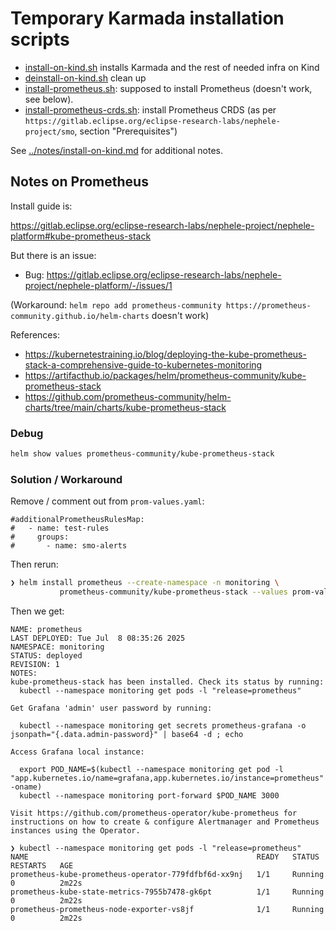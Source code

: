 # Temporary Karmada installation scripts

- [install-on-kind.sh](install-on-kind.sh) installs Karmada and the rest of needed infra on Kind
- [deinstall-on-kind.sh](deinstall-on-kind.sh) clean up
- [install-prometheus.sh](install-prometheus.sh): supposed to install Prometheus (doesn't work, see below).
- [install-prometheus-crds.sh](install-prometheus-crds.sh): install Prometheus CRDS (as per `https://gitlab.eclipse.org/eclipse-research-labs/nephele-project/smo`, section "Prerequisites")

See [../notes/install-on-kind.md](../notes/install-on-kind.md) for additional notes.


## Notes on Prometheus

Install guide is:

<https://gitlab.eclipse.org/eclipse-research-labs/nephele-project/nephele-platform#kube-prometheus-stack>

But there is an issue:

- Bug: https://gitlab.eclipse.org/eclipse-research-labs/nephele-project/nephele-platform/-/issues/1

(Workaround: `helm repo add prometheus-community https://prometheus-community.github.io/helm-charts` doesn't work)

References:

- https://kubernetestraining.io/blog/deploying-the-kube-prometheus-stack-a-comprehensive-guide-to-kubernetes-monitoring
- https://artifacthub.io/packages/helm/prometheus-community/kube-prometheus-stack
- https://github.com/prometheus-community/helm-charts/tree/main/charts/kube-prometheus-stack

### Debug

```bash
helm show values prometheus-community/kube-prometheus-stack
```

### Solution / Workaround

Remove / comment out from `prom-values.yaml`:

```text
#additionalPrometheusRulesMap:
#   - name: test-rules
#     groups:
#       - name: smo-alerts
```

Then rerun:

```bash
❯ helm install prometheus --create-namespace -n monitoring \
           prometheus-community/kube-prometheus-stack --values prom-values.yaml
```

Then we get:

```text
NAME: prometheus
LAST DEPLOYED: Tue Jul  8 08:35:26 2025
NAMESPACE: monitoring
STATUS: deployed
REVISION: 1
NOTES:
kube-prometheus-stack has been installed. Check its status by running:
  kubectl --namespace monitoring get pods -l "release=prometheus"

Get Grafana 'admin' user password by running:

  kubectl --namespace monitoring get secrets prometheus-grafana -o jsonpath="{.data.admin-password}" | base64 -d ; echo

Access Grafana local instance:

  export POD_NAME=$(kubectl --namespace monitoring get pod -l "app.kubernetes.io/name=grafana,app.kubernetes.io/instance=prometheus" -oname)
  kubectl --namespace monitoring port-forward $POD_NAME 3000

Visit https://github.com/prometheus-operator/kube-prometheus for instructions on how to create & configure Alertmanager and Prometheus instances using the Operator.
```

```text
❯ kubectl --namespace monitoring get pods -l "release=prometheus"
NAME                                                   READY   STATUS    RESTARTS   AGE
prometheus-kube-prometheus-operator-779fdfbf6d-xx9nj   1/1     Running   0          2m22s
prometheus-kube-state-metrics-7955b7478-gk6pt          1/1     Running   0          2m22s
prometheus-prometheus-node-exporter-vs8jf              1/1     Running   0          2m22s
```
